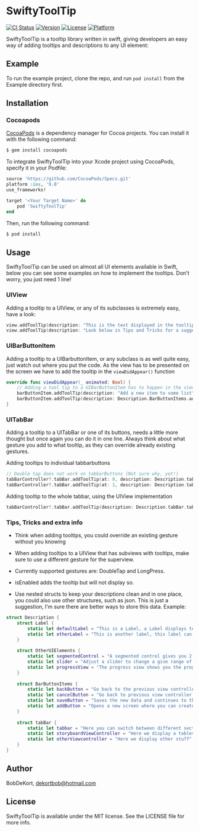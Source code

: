 # SwiftyToolTip

[![CI Status](https://img.shields.io/travis/BobDeKort/SwiftyToolTip.svg?style=flat)](https://travis-ci.org/BobDeKort/SwiftyToolTip)
[![Version](https://img.shields.io/cocoapods/v/SwiftyToolTip.svg?style=flat)](https://cocoapods.org/pods/SwiftyToolTip)
[![License](https://img.shields.io/cocoapods/l/SwiftyToolTip.svg?style=flat)](https://cocoapods.org/pods/SwiftyToolTip)
[![Platform](https://img.shields.io/cocoapods/p/SwiftyToolTip.svg?style=flat)](https://cocoapods.org/pods/SwiftyToolTip)

SwiftyToolTip is a tooltip library written in swift, giving developers an easy way of adding tooltips and descriptions to any UI element:

## Example

To run the example project, clone the repo, and run `pod install` from the Example directory first.


## Installation

### Cocoapods
[CocoaPods](https://cocoapods.org) is a dependency manager for Cocoa projects. You can install it with the following command:

```ruby
$ gem install cocoapods
```

To integrate SwiftyToolTip into your Xcode project using CocoaPods, specify it in your Podfile:

```ruby
source 'https://github.com/CocoaPods/Specs.git'
platform :ios, '9.0'
use_frameworks!

target '<Your Target Name>' do
    pod 'SwiftyToolTip'
end
```

Then, run the following command:

```ruby
$ pod install
```

## Usage

SwiftyToolTip can be used on almost all UI elements available in Swift, below you can see some examples on how to implement the tooltips. Don't worry, you just need 1 line!

### UIView
Adding a tooltip to a UIView, or any of its subclasses is extremely easy, have a look:

```swift
view.addToolTip(description: "This is the text displayed in the tooltip")
view.addToolTip(description: "Look below in Tips and Tricks for a suggesting on structuring your tooltips", gesture: .longPress, isEnabled: true)
```

### UIBarButtonItem

Adding a tooltip to a UIBarbuttonItem, or any subclass is as well quite easy, just watch out where you put the code.
As the view has to be presented on the screen we have to add the tooltip in the ```viewDidAppear()``` function


```swift
override func viewDidAppear(_ animated: Bool) {
    // Adding a tool tip to a UIBarButtonItem has to happen in the viewDidAppear
    barButtonItem.addToolTip(description: "Add a new item to some list")
    barButtonItem.addToolTip(description: Description.BarButtonItems.addButton, gesture: .longPress)
}
```

### UITabBar

Adding a tooltip to a UITabBar or one of its buttons, needs a little more thought but once again you can do it in one line.
Always think about what gesture you add to what tooltip, as they can override already existing gestures.

Adding tooltips to individual tabbarbuttons

```swift
// Double tap does not work on tabbarButtons (Not sure why, yet!)
tabBarController?.tabBar.addToolTip(at: 0, description: Description.tabBar.storyboardViewController, gesture: .longPress, isEnabled: true)
tabBarController?.tabBar.addToolTip(at: 1, description: Description.tabBar.otherViewcontroller, gesture: .longPress, isEnabled: true)
```
 
Adding tooltip to the whole tabbar, using the UIView implementation
 
```swift
tabBarController?.tabBar.addToolTip(description: Description.tabBar.tabbar, gesture: .doubleTap)
```

### Tips, Tricks and extra info

- Think when adding tooltips, you could override an existing gesture without you knowing
- When adding tooltips to a UIView that has subviews with tooltips, make sure to use a different gesture for the superview.
- Currently supported gestures are: DoubleTap and LongPress.
- isEnabled adds the tooltip but will not display so.


- Use nested structs to keep your descriptions clean and in one place, you could also use other structures, such as json. This is just a suggestion, I'm sure there are better ways to store this data. Example:


```swift
struct Description {
    struct Label {
        static let defaultLabel = "This is a Label, a Label displays text"
        static let otherLabel = "This is another label, this label can also display text"
    }
    
    struct OtherUIElements {
        static let segmentedControl = "A segmented control gives you 2 or more option to select from"
        static let slider = "Adjust a slider to change a give range of numbers"
        static let progressView = "The progress view shows you the progress of a certain task"
    }
    
    struct BarButtonItems {
        static let backButton = "Go back to the previous view controller without doing anything"
        static let cancelButton = "Go back to previous view controller and cancel all tasks or information given"
        static let saveButton = "Saves the new data and continues to the next step"
        static let addButton = "Opens a new screen where you can create a new thing for your app"
    }
    
    struct tabBar {
        static let tabbar = "Here you can switch between different sections of the app"
        static let storyboardViewController = "Here we display a tableview with some tooltips."
        static let otherViewcontroller = "Here we display other stuff"
    }
}
```

## Author

BobDeKort, dekortbob@hotmail.com

## License

SwiftyToolTip is available under the MIT license. See the LICENSE file for more info.

